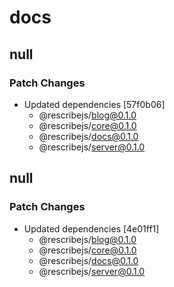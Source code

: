 # docs

## null

### Patch Changes

-   Updated dependencies [57f0b06]
    -   @rescribejs/blog@0.1.0
    -   @rescribejs/core@0.1.0
    -   @rescribejs/docs@0.1.0
    -   @rescribejs/server@0.1.0

## null

### Patch Changes

-   Updated dependencies [4e01ff1]
    -   @rescribejs/blog@0.1.0
    -   @rescribejs/core@0.1.0
    -   @rescribejs/docs@0.1.0
    -   @rescribejs/server@0.1.0
